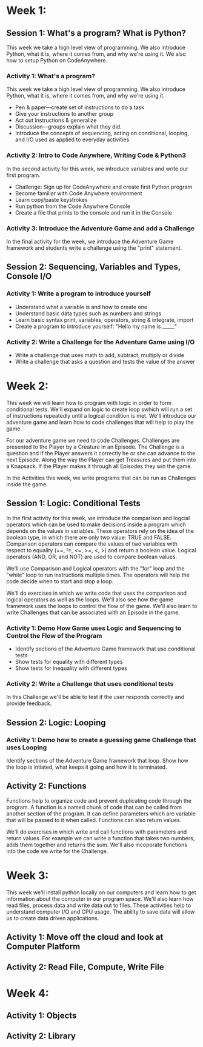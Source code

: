 # Week 1:

## Session 1: What's a program? What is Python?

This week we take a high level view of programming. We also introduce Python, what it is, where it comes from, and why we're using it. We also how to setup Python on CodeAnywhere.

### Activity 1: What's a program?

This week we take a high level view of programming. We also introduce Python, what it is, where it comes from, and why we're using it.

* Pen & paper—create set of instructions to do a task
* Give your instructions to another group
* Act out instructions & generalize
* Discussion—groups explain what they did.
* Introduce the concepts of sequencing, acting on conditional, looping, and I/O used as applied to everyday activities

### Activity 2: Intro to Code Anywhere, Writing Code & Python3

In the second activity for this week, we introduce variables and write our first program.

* Challenge: Sign up for CodeAnywhere and create first Python program
* Become familiar with Code Anywhere environment
* Learn copy/paste keystrokes
* Run python from the Code Anywhere Console
* Create a file that prints to the console and run it in the Console

### Activity 3: Introduce the Adventure Game and add a Challenge

In the final activity for the week, we introduce the Adventure Game framework and students write a challenge using the "print" statement.

## Session 2: Sequencing, Variables and Types, Console I/O

### Activity 1: Write a program to introduce yourself

* Understand what a variable is and how to create one
* Understand basic data types such as numbers and strings
* Learn basic syntax print, variables, operators, string & integrate, import
* Create a program to introduce yourself: "Hello my name is \_\_\_\_\_"

### Activity 2: Write a Challenge for the Adventure Game using I/O

* Write a challenge that uses math to add, subtract, multiply or divide
* Write a challenge that asks a question and tests the value of the answer

# Week 2:

This week we will learn how to program with logic in order to form conditional tests.  We'll expand on logic to create loop swhich will run a set of instructions repeatedly until a logical condition is met.  We'll introduce our adventure game and learn how to code challenges that will help to play the game.

For our adventure game we need to code Challenges.  Challenges are presented to the Player by a Creature in an Episode.  The Challenge is a question and if the Player answers it correctly he or she can advance to the next Episode.  Along the way the Player can get Treasures and put them into a Knapsack.  If the Player makes it through all Episodes they win the game.

In the Activities this week, we write programs that can be run as Challenges inside the game.

## Session 1: Logic: Conditional Tests

In the first activity for this week, we introduce the comparison and logcial operators which can be used to make decisions inside a program which depends on the values in variables. These operators rely on the idea of the boolean type, in which there are only two value: TRUE and FALSE.  Comparison operators can compare the values of two variables with respect to equality \(==, !=, &lt;=, &gt;=, &lt;, &gt;\) and return a boolean value.  Logical operators \(AND, OR, and NOT\) are used to compare boolean values.

We'll use Comparison and Logical operators with the "for" loop and the "while" loop to run instructions multiple times.  The operators will help the code decide when to start and stop a loop.

We'll do exercises in which we write code that uses the comparison and logical operators as well as the loops. We'll also see how the game framework uses the loops to control the flow of the game.  We'll also learn to write Challenges that can be associated with an Episode in the game.

### Activity 1: Demo How Game uses Logic and Sequencing to Control the Flow of the Program

* Identify sections of the Adventure Game framework that use conditional tests
* Show tests for equality with different types
* Show tests for inequality with different types

### Activity 2: Write a Challenge that uses conditional tests

In this Challenge we'll be able to test if the user responds correctly and provide feedback.

## Session 2: Logic: Looping

### Activity 1: Demo how to create a guessing game Challenge that uses Looping

Identify sections of the Adventure Game framework that loop.  Show how the loop is intiated, what keeps it going and how it is terminated.

## Activity 2: Functions

Functions help to organize code and prevent duplicating code through the program.  A function is a named chunk of code that can be called from another section of the program.  It can define parameters which are variable that will be passed to it when called. Functions can also return values.

We'll do exercises in which write and call functions with parameters and return values.  For example we can write a function that takes two numbers, adds them together and returns the sum.  We'll also incoporate functions into the code we write for the Challenge.

# Week 3:

This week we'll install python locally on our computers and learn how to get information about the computer in our program space.  We'll also learn how read files, process data and write data out to files.  These activities help to understand computer I/O and CPU usage.  The ability to save data will allow us to create data driven applications.

## Activity 1: Move off the cloud and look at Computer Platform

## Activity 2:  Read File, Compute, Write File

# Week 4:

## Activity 1: Objects

## Activity 2: Library

## 



